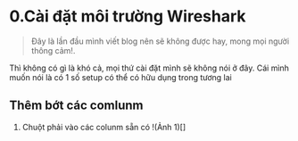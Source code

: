 # 0.Cài đặt môi trường Wireshark
> Đây là lần đầu mình viết blog nên sẽ không được hay, mong mọi người thông cảm!.  

Thì không có gì là khó cả, mọi thứ cài đặt mình sẽ không nói ở đây. Cái mình muốn nói là có 1 số setup có thể có hữu dụng trong tương lai

## Thêm bớt các comlunm
1. Chuột phải vào các colunm sẵn có !(Ảnh 1)[]
